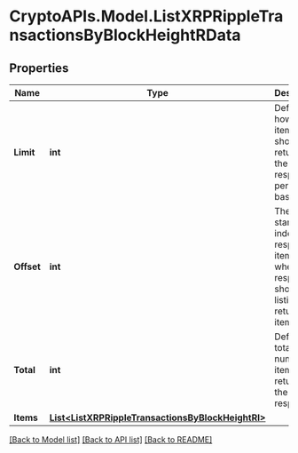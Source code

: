 # CryptoAPIs.Model.ListXRPRippleTransactionsByBlockHeightRData

## Properties

Name | Type | Description | Notes
------------ | ------------- | ------------- | -------------
**Limit** | **int** | Defines how many items should be returned in the response per page basis. | 
**Offset** | **int** | The starting index of the response items, i.e. where the response should start listing the returned items. | 
**Total** | **int** | Defines the total number of items returned in the response. | 
**Items** | [**List&lt;ListXRPRippleTransactionsByBlockHeightRI&gt;**](ListXRPRippleTransactionsByBlockHeightRI.md) |  | 

[[Back to Model list]](../README.md#documentation-for-models) [[Back to API list]](../README.md#documentation-for-api-endpoints) [[Back to README]](../README.md)

